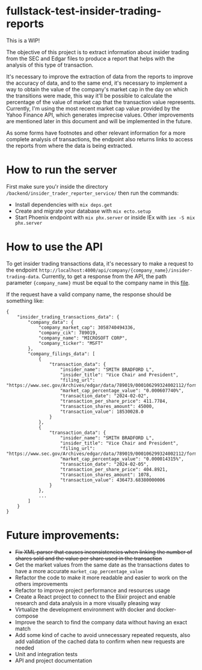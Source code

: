 # fullstack-test-insider-trading-reports
This is a WIP!

The objective of this project is to extract information about insider trading from the SEC and Edgar files to produce a report that helps with the analysis of this type of transaction.

It's necessary to improve the extraction of data from the reports to improve the accuracy of data, and to the same end, it's necessary to implement a way to obtain the value of the company's market cap in the day on which the transitions were made, this way it'll be possible to calculate the percentage of the value of market cap that the transaction value represents. Currently, I'm using the most recent market cap value provided by the Yahoo Finance API, which generates imprecise values. Other improvements are mentioned later in this document and will be implemented in the future.

As some forms have footnotes and other relevant information for a more complete analysis of transactions, the endpoint also returns links to access the reports from where the data is being extracted.

# How to run the server
First make sure you'r inside the directory `/backend/insider_trader_reporter_service/` then run the commands:
  * Install dependencies with `mix deps.get`
  * Create and migrate your database with `mix ecto.setup`
  * Start Phoenix endpoint with `mix phx.server` or inside IEx with `iex -S mix phx.server`

# How to use the API
To get insider trading transactions data, it's necessary to make a request to the endpoint `http://localhost:4000/api/company/{company_name}/insider-trading-data`.
Currently, to get a response from the API, the path parameter `{company_name}` must be equal to the company name in this [file](https://www.sec.gov/files/company_tickers_exchange.json).

If the request have a valid company name, the response should be something like:
```
{
    "insider_trading_transactions_data": {
        "company_data": {
            "company_market_cap": 3058740494336,
            "company_cik": 789019,
            "company_name": "MICROSOFT CORP",
            "company_ticker": "MSFT"
        },
        "company_filings_data": [
            {
                "transaction_data": {
                    "insider_name": "SMITH BRADFORD L",
                    "insider_title": "Vice Chair and President",
                    "filing_url": "https://www.sec.gov/Archives/edgar/data/789019/000106299324002112/form4.xml",
                    "market_cap_percentage_value": "0.000607740%",
                    "transaction_date": "2024-02-02",
                    "transaction_per_share_price": 411.7784,
                    "transaction_shares_amount": 45000,
                    "transaction_value": 18530028.0
                }
            },
            {
                "transaction_data": {
                    "insider_name": "SMITH BRADFORD L",
                    "insider_title": "Vice Chair and President",
                    "filing_url": "https://www.sec.gov/Archives/edgar/data/789019/000106299324002112/form4.xml",
                    "market_cap_percentage_value": "0.000014315%",
                    "transaction_date": "2024-02-05",
                    "transaction_per_share_price": 404.8921,
                    "transaction_shares_amount": 1078,
                    "transaction_value": 436473.68380000006
                }
            },
            ...
        ]
    }
}
```

# Future improvements:
- ~~Fix XML parser that causes inconsistencies when linking the number of shares sold and the value per share used in the transaction~~
- Get the market values from the same date as the transactions dates to have a more accurate `market_cap_percentage_value`
- Refactor the code to make it more readable and easier to work on the others improvements
- Refactor to improve project performance and resources usage
- Create a React project to connect to the Elixir project and enable research and data analysis in a more visually pleasing way
- Virtualize the development environment with docker and docker-compose
- Improve the search to find the company data without having an exact match
- Add some kind of cache to avoid unnecessary repeated requests, also add validation of the cached data to confirm when new requests are needed
- Unit and integration tests
- API and project documentation
